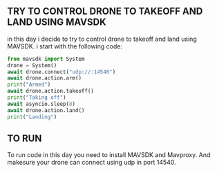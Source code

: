 ## TRY TO CONTROL DRONE TO TAKEOFF AND LAND USING MAVSDK

in this day i decide to try to control drone to takeoff and land using MAVSDK.
i start with the following code:

```python
from mavsdk import System
drone = System()
await drone.connect("udp://:14540")
await drone.action.arm()
print("Armed")
await drone.action.takeoff()
print("Taking off")
await asyncio.sleep(8)
await drone.action.land()
print("Landing")
```

## TO RUN
To run code in this day you need to install MAVSDK and Mavproxy.
And makesure your drone can connect using udp in port 14540.

```bash
```